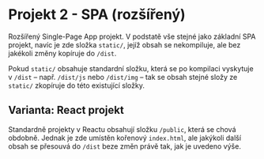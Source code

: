 # Projekt 2 - SPA (rozšířený)

Rozšířený Single-Page App projekt. V podstatě vše stejné jako základní SPA projekt, navíc je zde složka `static/`, jejíž obsah se nekompiluje, ale bez jakékoli změny kopíruje do `/dist`.

Pokud `static/` obsahuje standardní složku, která se po kompilaci vyskytuje v `/dist` – např. `/dist/js` nebo `/dist/img` – tak se obsah stejné složy ze `static/` zkopíruje do této existující složky.

## Varianta: React projekt

Standardně projekty v Reactu obsahují složku `/public`, která se chová obdobně. Jednak je zde umístěn kořenový `index.html`, ale jakýkoli další obsah se přesouvá do `/dist` beze změn právě tak, jak je uvedeno výše.
